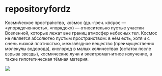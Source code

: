 # repositoryfordz

Косми́ческое простра́нство, ко́смос (др.-греч. κόσμος — «упорядоченность», «порядок») — относительно пустые участки Вселенной, которые лежат вне границ атмосфер небесных тел. Космос не является абсолютно пустым пространством: в нём есть, хотя и с очень низкой плотностью, межзвёздное вещество (преимущественно молекулы водорода), кислород в малых количествах (остаток после взрыва звезды), космические лучи и электромагнитное излучение, а также гипотетическая тёмная материя.

![](https://img4.goodfon.ru/original/1680x1050/7/99/kosmos-space-svet-tma-vselennaia-zvezdy.jpg)

